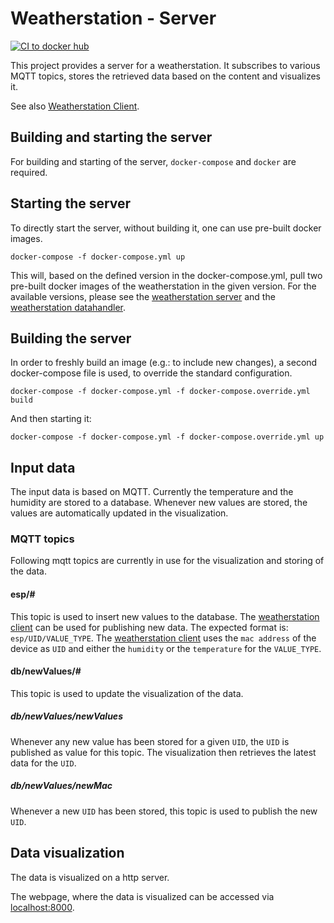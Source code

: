 # Weatherstation - Server

[![CI to docker hub](https://github.com/Jerey/weatherstation-server/actions/workflows/master.yml/badge.svg)](https://github.com/Jerey/weatherstation-server/actions/workflows/master.yml)

This project provides a server for a weatherstation.
It subscribes to various MQTT topics, stores the retrieved data based on the content and visualizes it.

See also [Weatherstation Client](https://github.com/jerey/weatherstation-client).

## Building and starting the server

For building and starting of the server, `docker-compose` and `docker` are required.

## Starting the server

To directly start the server, without building it, one can use pre-built docker images.

`docker-compose -f docker-compose.yml up`

This will, based on the defined version in the docker-compose.yml, pull two pre-built docker images of the weatherstation in the given version. For the available versions, please see the [weatherstation server](https://hub.docker.com/r/jerey/weatherstation-server) and the [weatherstation datahandler](https://hub.docker.com/r/jerey/weatherstation-datahandler).

## Building the server

In order to freshly build an image (e.g.: to include new changes), a second docker-compose file is used, to override the standard configuration.

`docker-compose -f docker-compose.yml -f docker-compose.override.yml build`

And then starting it:

`docker-compose -f docker-compose.yml -f docker-compose.override.yml up`

## Input data

The input data is based on MQTT. Currently the temperature and the humidity are stored to a database. Whenever new values are stored, the values are automatically updated in the visualization.

### MQTT topics

Following mqtt topics are currently in use for the visualization and storing of the data.

#### esp\/\#

This topic is used to insert new values to the database.
The [weatherstation client](https://github.com/jerey/weatherstation-client) can be used for publishing new data. The expected format is: `esp/UID/VALUE_TYPE`.
The [weatherstation client](https://github.com/jerey/weatherstation-client) uses the `mac address` of the device as `UID` and either the `humidity` or the `temperature` for the `VALUE_TYPE`.

#### db\/newValues\/\#

This topic is used to update the visualization of the data.

##### db\/newValues\/newValues

Whenever any new value has been stored for a given `UID`, the `UID` is published as value for this topic. The visualization then retrieves the latest data for the `UID`.

##### db\/newValues\/newMac

Whenever a new `UID` has been stored, this topic is used to publish the new `UID`.

## Data visualization

The data is visualized on a http server.

The webpage, where the data is visualized can be accessed via [localhost:8000](localhost:8000).

